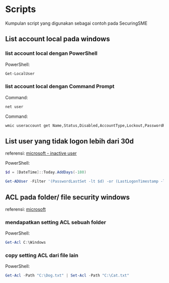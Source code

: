 
# Scripts
Kumpulan script yang digunakan sebagai contoh pada SecuringSME

## List account local pada windows

### list account local dengan PowerShell
PowerShell:
```PowerShell
Get-LocalUser
```

### list account local dengan Command Prompt
Command:
```cmd
net user
```

Command:
```cmd
wmic useraccount get Name,Status,Disabled,AccountType,Lockout,PasswordRequired,PasswordChangeable,SID
```

## List user yang tidak logon lebih dari 30d

referensi: [microsoft - inactive user](https://learn.microsoft.com/en-us/services-hub/unified/health/remediation-steps-ad/regularly-check-for-and-remove-inactive-user-accounts-in-active-directory)

PowerShell:
```PowerShell
$d = [DateTime]::Today.AddDays(-180)

Get-ADUser -Filter '(PasswordLastSet -lt $d) -or (LastLogonTimestamp -lt $d)' -Properties PasswordLastSet,LastLogonTimestamp | ft Name,PasswordLastSet,@{N="LastLogonTimestamp";E={[datetime]::FromFileTime($_.LastLogonTimestamp)}}
```

## ACL pada folder/ file security windows

referensi: [microsoft](https://learn.microsoft.com/en-us/powershell/module/microsoft.powershell.security/get-acl?view=powershell-7.5)

### mendapatkan setting ACL sebuah folder
PowerShell:
```PowerShell
Get-Acl C:\Windows
```

### copy setting ACL dari file lain
PowerShell:
```PowerShell
Get-Acl -Path "C:\Dog.txt" | Set-Acl -Path "C:\Cat.txt"
```